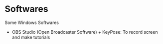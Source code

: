 # Softwares
Some Windows Softwares

- OBS Studio (Open Broadcaster Software) + KeyPose: To record screen and make tutorials
